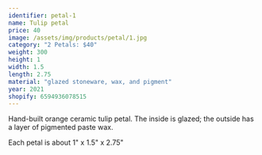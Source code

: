 ```yaml
---
identifier: petal-1
name: Tulip petal
price: 40
image: /assets/img/products/petal/1.jpg
category: "2 Petals: $40"
weight: 300
height: 1
width: 1.5
length: 2.75
material: "glazed stoneware, wax, and pigment"
year: 2021
shopify: 6594936078515
---
```


Hand-built orange ceramic tulip petal. The inside is glazed; the outside has a layer of pigmented paste wax.

Each petal is about 1" x 1.5" x 2.75"